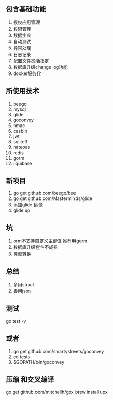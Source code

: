 ## 包含基础功能 
1. 授权应用管理 
2. 权限管理 
3. 数据字典
4. 自动测试 
5. 异常处理
6. 日志记录
7. 配置文件灵活指定
8. 数据库升级change log功能
9. docker服务化


## 所使用技术
1. beego
2. mysql
3. glide
4. goconvey
5. hmac
7. casbin
8. jwt
9. sqlite3
10. hateoas
11. redis
12. gorm
13. liquibase



## 新项目
1. go get github.com/beego/bee
2. go get github.com/Masterminds/glide
3. 添加glide 镜像
4. glide up

## 坑
1. orm不支持自定义主键值  推荐用gorm
2. 数据库升级套件不成熟
3. 类型转换

## 总结
1. 多用struct
2. 善用json


## 测试
go test -v
## 或者
1. go get github.com/smartystreets/goconvey
2. cd tests
3. $GOPATH/bin/goconvey

## 压缩 和交叉编译
go get github.com/mitchellh/gox
brew install upx
